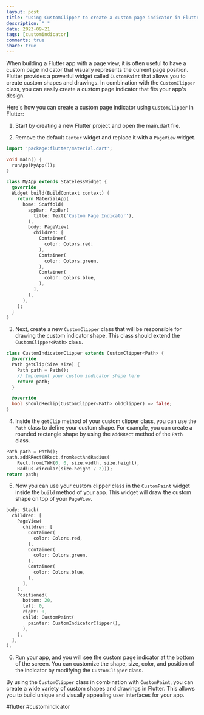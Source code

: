 ```yaml
---
layout: post
title: "Using CustomClipper to create a custom page indicator in Flutter"
description: " "
date: 2023-09-21
tags: [customindicator]
comments: true
share: true
---
```


When building a Flutter app with a page view, it is often useful to have a custom page indicator that visually represents the current page position. Flutter provides a powerful widget called `CustomPaint` that allows you to create custom shapes and drawings. In combination with the `CustomClipper` class, you can easily create a custom page indicator that fits your app's design.

Here's how you can create a custom page indicator using `CustomClipper` in Flutter:

1. Start by creating a new Flutter project and open the main.dart file.

2. Remove the default `Center` widget and replace it with a `PageView` widget. 

```dart
import 'package:flutter/material.dart';

void main() {
  runApp(MyApp());
}

class MyApp extends StatelessWidget {
  @override
  Widget build(BuildContext context) {
    return MaterialApp(
      home: Scaffold(
        appBar: AppBar(
          title: Text('Custom Page Indicator'),
        ),
        body: PageView(
          children: [
            Container(
              color: Colors.red,
            ),
            Container(
              color: Colors.green,
            ),
            Container(
              color: Colors.blue,
            ),
          ],
        ),
      ),
    );
  }
}
```

3. Next, create a new `CustomClipper` class that will be responsible for drawing the custom indicator shape. This class should extend the `CustomClipper<Path>` class. 

```dart
class CustomIndicatorClipper extends CustomClipper<Path> {
  @override
  Path getClip(Size size) {
    Path path = Path();
    // Implement your custom indicator shape here
    return path;
  }

  @override
  bool shouldReclip(CustomClipper<Path> oldClipper) => false;
}
```

4. Inside the `getClip` method of your custom clipper class, you can use the `Path` class to define your custom shape. For example, you can create a rounded rectangle shape by using the `addRRect` method of the `Path` class.

```dart
Path path = Path();
path.addRRect(RRect.fromRectAndRadius(
    Rect.fromLTWH(0, 0, size.width, size.height),
    Radius.circular(size.height / 2)));
return path;
```

5. Now you can use your custom clipper class in the `CustomPaint` widget inside the `build` method of your app. This widget will draw the custom shape on top of your `PageView`.

```dart
body: Stack(
  children: [
    PageView(
      children: [
        Container(
          color: Colors.red,
        ),
        Container(
          color: Colors.green,
        ),
        Container(
          color: Colors.blue,
        ),
      ],
    ),
    Positioned(
      bottom: 20,
      left: 0,
      right: 0,
      child: CustomPaint(
        painter: CustomIndicatorClipper(),
      ),
    ),
  ],
),
```

6. Run your app, and you will see the custom page indicator at the bottom of the screen. You can customize the shape, size, color, and position of the indicator by modifying the `CustomClipper` class.

By using the `CustomClipper` class in combination with `CustomPaint`, you can create a wide variety of custom shapes and drawings in Flutter. This allows you to build unique and visually appealing user interfaces for your app.

#flutter #customindicator